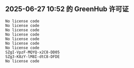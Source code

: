 ## 2025-06-27 10:52 的 GreenHub 许可证
```
No license code
No license code
No license code
No license code
No license code
No license code
No license code
SZgI-VpzF-MQYQ-x2C8-DD05
SZg3-K8zY-lM8I-dtC8-DFDE
No license code
```
